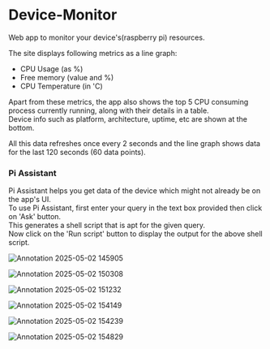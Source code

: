 # Device-Monitor
Web app to monitor your device's(raspberry pi) resources.  

The site displays following metrics as a line graph:  
- CPU Usage (as %)
- Free memory (value and %)
- CPU Temperature (in 'C)  

Apart from these metrics, the app also shows the top 5 CPU consuming process currently running, along with their details in a table.  
Device info such as platform, architecture, uptime, etc are shown at the bottom.  

All this data refreshes once every 2 seconds and the line graph shows data for the last 120 seconds (60 data points).  

### Pi Assistant  
Pi Assistant helps you get data of the device which might not already be on the app's UI.  
To use Pi Assistant, first enter your query in the text box provided then click on 'Ask' button.  
This generates a shell script that is apt for the given query.  
Now click on the 'Run script' button to display the output for the above shell script.  

![Annotation 2025-05-02 145905](https://github.com/user-attachments/assets/7c59b1b7-9cba-4b16-b214-cb6156d84aaf)  

![Annotation 2025-05-02 150308](https://github.com/user-attachments/assets/4be1b8c2-bd6e-417a-aa84-aff71401bb34)  


![Annotation 2025-05-02 151232](https://github.com/user-attachments/assets/2d96232b-05d3-4879-bbd4-2552539f18ff)  

![Annotation 2025-05-02 154149](https://github.com/user-attachments/assets/4ab42660-c732-424b-adc7-dded8ddc1c2c)  


![Annotation 2025-05-02 154239](https://github.com/user-attachments/assets/028bf5df-4c36-4017-9ed6-36e5aff852d7)


![Annotation 2025-05-02 154829](https://github.com/user-attachments/assets/44c023a2-ffc8-4ca6-aae9-5a3cd29fdb84)
